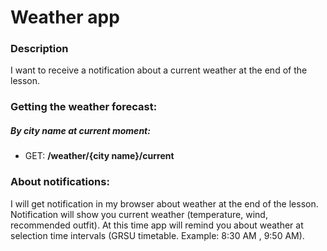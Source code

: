# Weather app
### Description
I want to receive a notification about a current weather at the end of the lesson.
### Getting the weather forecast:
##### By city name at current moment:
- GET: **/weather/{city name}/current**
### About notifications:
I will get notification in my browser about weather at the end of the lesson.
Notification will show you current weather (temperature, wind, recommended outfit).
At this time app will remind you about weather at selection time intervals (GRSU timetable. Example: 8:30 AM , 9:50 AM).
